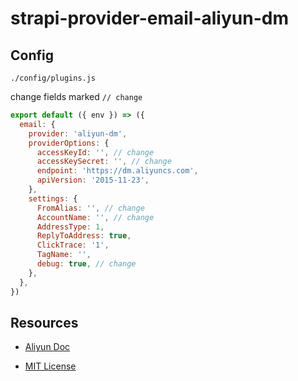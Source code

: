 # strapi-provider-email-aliyun-dm

## Config

`./config/plugins.js`

change fields marked `// change`

```javascript
export default ({ env }) => ({
  email: {
    provider: 'aliyun-dm',
    providerOptions: {
      accessKeyId: '', // change
      accessKeySecret: '', // change
      endpoint: 'https://dm.aliyuncs.com',
      apiVersion: '2015-11-23',
    },
    settings: {
      FromAlias: '', // change
      AccountName: '', // change
      AddressType: 1,
      ReplyToAddress: true,
      ClickTrace: '1',
      TagName: '',
      debug: true, // change
    },
  },
})
```

## Resources

- [Aliyun Doc](https://help.aliyun.com/document_detail/29444.html)

- [MIT License](LICENSE.md)
